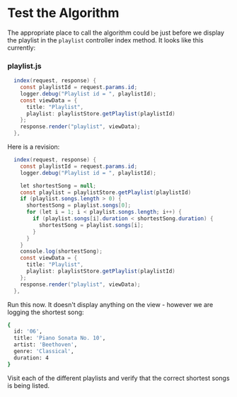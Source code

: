 # Test the Algorithm

The appropriate place to call the algorithm could be just before we display the playlist in the `playlist` controller index method. It looks like this currently:

### playlist.js

~~~java
  index(request, response) {
    const playlistId = request.params.id;
    logger.debug("Playlist id = ", playlistId);
    const viewData = {
      title: "Playlist",
      playlist: playlistStore.getPlaylist(playlistId)
    };
    response.render("playlist", viewData);
  },
~~~

Here is a revision:

~~~java
  index(request, response) {
    const playlistId = request.params.id;
    logger.debug("Playlist id = ", playlistId);

    let shortestSong = null;
    const playlist = playlistStore.getPlaylist(playlistId)
    if (playlist.songs.length > 0) {
      shortestSong = playlist.songs[0];
      for (let i = 1; i < playlist.songs.length; i++) {
        if (playlist.songs[i].duration < shortestSong.duration) {
          shortestSong = playlist.songs[i];
        }
      }
    }
    console.log(shortestSong);
    const viewData = {
      title: "Playlist",
      playlist: playlistStore.getPlaylist(playlistId)
    };
    response.render("playlist", viewData);
  },
~~~

Run this now. It doesn't display anything on the view - however we are logging the shortest song:

~~~bash
{
  id: '06',
  title: 'Piano Sonata No. 10',
  artist: 'Beethoven',
  genre: 'Classical',
  duration: 4
}
~~~

Visit each of the different playlists and verify that the correct shortest songs is being listed.

